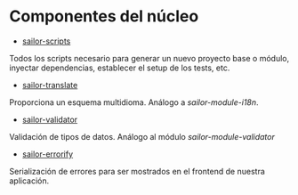 # Componentes del núcleo

- [sailor-scripts](https://github.com/sailorjs/sailor-scripts)

Todos los scripts necesario para generar un nuevo proyecto base o módulo, inyectar dependencias, establecer el setup de los tests, etc.

- [sailor-translate](https://github.com/sailorjs/sailor-translate)

Proporciona un esquema multidioma. Análogo a *sailor-module-i18n*.

- [sailor-validator](https://github.com/sailorjs/sailor-validator)

Validación de tipos de datos. Análogo al módulo *sailor-module-validator*

- [sailor-errorify](https://github.com/sailorjs/sailor-errorify)

Serialización de errores para ser mostrados en el frontend de nuestra aplicación.

